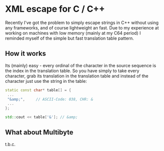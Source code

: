 # XML escape for C / C++

Recently I've got the problem to simply escape strings in C++ without using any frameworks, and of course lightweight an fast.
Due to my experience at working on machines with low memory (mainly at my C64 period) I reminded myself of the simple but fast translation table pattern.

How it works
------------

Its (mainly) easy - every ordinal of the character in the source sequence is the index in the translation table.
So you have simply to take every character, grab its translation in the translation table and instead of the character just use the string in the table:

```cpp
static const char* table[] = {
 ...
 "&amp;",     // ASCII-Code: 038, CHR: &
 ...
};

std::cout << table['&']; // &amp;
```

What about Multibyte
--------------------

t.b.c.

